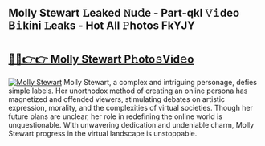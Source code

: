 ## Molly Stewart 𝙻eaked 𝙽u𝚍e - Part-qkI 𝚅𝚒deo B𝚒kini 𝙻eaks - Hot All 𝙿hotos FkYJY

# <h2><a href="http://ld09gu1.urlbe.top/?page=Molly+Stewart">🔗🔗👉👉 Molly Stewart P𝚑oto𝚜Vid𝚎o</a></h2>

[![Molly Stewart](https://i.imgur.com/eBuTRDB.gif)](http://ld09gu1.urlbe.top/?page=Molly+Stewart)
Molly Stewart, a complex and intriguing personage, defies simple labels. Her unorthodox method of creating an online persona has magnetized and offended viewers, stimulating debates on artistic expression, morality, and the complexities of virtual societies. Though her future plans are unclear, her role in redefining the online world is unquestionable. With unwavering dedication and undeniable charm, Molly Stewart progress in the virtual landscape is unstoppable.
